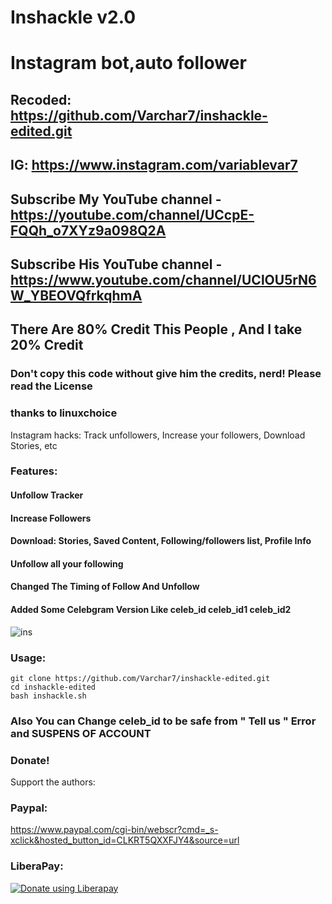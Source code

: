 # Inshackle v2.0
# Instagram bot,auto follower
## Recoded: https://github.com/Varchar7/inshackle-edited.git
## IG: https://www.instagram.com/variablevar7
## Subscribe My YouTube channel - https://youtube.com/channel/UCcpE-FQQh_o7XYz9a098Q2A
## Subscribe His YouTube channel - https://www.youtube.com/channel/UClOU5rN6W_YBEOVQfrkqhmA
## There Are 80% Credit This People , And I take 20% Credit
### Don't copy this code without give him the credits, nerd! Please read the License 
### thanks to linuxchoice

Instagram hacks: Track unfollowers, Increase your followers, Download Stories, etc

### Features:
#### Unfollow Tracker
#### Increase Followers
#### Download: Stories, Saved Content, Following/followers list, Profile Info
#### Unfollow all your following
#### Changed The Timing of Follow And Unfollow
#### Added Some Celebgram Version Like celeb_id celeb_id1 celeb_id2

![ins](https://user-images.githubusercontent.com/56509491/66778205-b18ad580-eee8-11e9-8904-2c536b1a365d.JPG)

### Usage:
```
git clone https://github.com/Varchar7/inshackle-edited.git
cd inshackle-edited
bash inshackle.sh
```
### Also You can Change celeb_id to be safe from " Tell us " Error and SUSPENS OF ACCOUNT

### Donate!
Support the authors:
### Paypal:
https://www.paypal.com/cgi-bin/webscr?cmd=_s-xclick&hosted_button_id=CLKRT5QXXFJY4&source=url
### LiberaPay:
<noscript><a href="https://liberapay.com/thelinuxchoice/donate"><img alt="Donate using Liberapay" src="https://liberapay.com/assets/widgets/donate.svg"></a></noscript>
